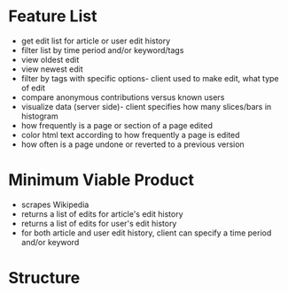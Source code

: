 # Feature List <br/>

<ul>
<li> get edit list for article or user edit history
<li> filter list by time period and/or keyword/tags
<li> view oldest edit
<li> view newest edit
<li> filter by tags with specific options- client used to make edit, what type of edit
<li> compare anonymous contributions versus known users
<li> visualize data (server side)- client specifies how many slices/bars in histogram
<li> how frequently is a page or section of a page edited
<li> color html text according to how frequently a page is edited
<li> how often is a page undone or reverted to a previous version
</ul>

# Minimum Viable Product<br/>

<ul>
<li> scrapes Wikipedia 
<li> returns a list of edits for article's edit history
<li> returns a list of edits for user's edit history
<li> for both article and user edit history, client can specify a time period and/or keyword
</ul>

# Structure <br/>


